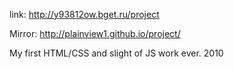 link: http://y93812ow.bget.ru/project

Mirror: http://plainview1.github.io/project/

My first HTML/CSS and slight of JS work ever. 2010
